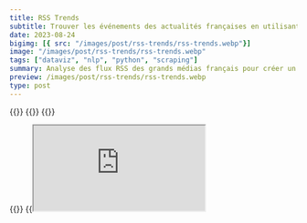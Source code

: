 ```yaml
---
title: RSS Trends
subtitle: Trouver les événements des actualités françaises en utilisant les flux RSS.
date: 2023-08-24
bigimg: [{ src: "/images/post/rss-trends/rss-trends.webp"}]
image: "/images/post/rss-trends/rss-trends.webp"
tags: ["dataviz", "nlp", "python", "scraping"]
summary: Analyse des flux RSS des grands médias français pour créer un Text Network représentant les tendances de l'actualité ainsi que les liens entre les termes les plus fréquents.
preview: /images/post/rss-trends/rss-trends.webp
type: post
---
```


{{<link href="https://github.com/antoninfaure/rssTrends" class="btn btn-cyan my-3" target="_blank" inner="GitHub">}}
{{<link href="https://www.kaggle.com/datasets/antoninfaure/news-france" target="_blank" class="btn btn-red my-3" inner="Kaggle Dataset">}}
{{<link href="https://medium.com/@antonin.faure/grouping-french-news-on-rss-feeds-d4a05404d848" target="_blank" class="btn btn-dark my-3" inner="Medium">}}

{{<link href="https://antoninfaure.github.io/rssTrends/" target="_blank" class="btn btn-success my-3" inner="Live Demo">}}
{{<iframe src="https://antoninfaure.github.io/rssTrends/" class="w-100" >}}

Inspiré et curieux de la façon dont Google News regroupe les articles par événement, je me suis lancé le défi de reproduire cet état de l'art.

- [Scraping des flux RSS](#scraping-des-flux-rss)
- [Analyse du vocabulaire et de la fréquence des termes avec du NLP](#analyse-du-vocabulaire-et-de-la-fréquence-des-termes-avec-du-nlp)
- [Création d'un Text Network](#création-dun-text-network)
- [Visualisation du Text Network avec D3.js](#visualisation-du-text-network-avec-d3js)
- [Regroupement des actualités avec les règles d'association](#regroupement-des-actualités-avec-les-règles-dassociation)
- [Automatiser avec GitHub Actions](#automatiser-avec-github-actions)

---

## Scraping des flux RSS

Pour récupérer des articles d'actualités françaises je me suis basé sur les flux RSS des médias suivants : 

```python
feed_urls = [
    "http://www.lemonde.fr/rss/une.xml",
    "https://www.bfmtv.com/rss/news-24-7/",
    "https://www.liberation.fr/rss/",
    "http://www.lefigaro.fr/rss/figaro_actualites.xml",
    "https://www.franceinter.fr/rss",
    "https://www.lexpress.fr/arc/outboundfeeds/rss/alaune.xml",
    "https://www.francetvinfo.fr/titres.rss",
    "https://www.la-croix.com/RSS",
    "http://tempsreel.nouvelobs.com/rss.xml",
    "http://www.lepoint.fr/rss.xml",
    "https://www.france24.com/fr/rss",
    "https://feeds.leparisien.fr/leparisien/rss",
    "https://www.ouest-france.fr/rss/une",
    "https://www.europe1.fr/rss.xml",
    "https://partner-feeds.20min.ch/rss/20minutes",
    "https://www.afp.com/fr/actus/afp_actualite/792,31,9,7,33/feed"
]
```

Un rapide script pour récupérer les titres et descriptions de tous les articles avec l'utilisation des librairies [BeautifulSoup](https://www.crummy.com/software/BeautifulSoup/bs4/doc/), Pandas et requests.

```python
def scrap_feeds(feed_urls):
    news_list = pd.DataFrame(columns=('title', 'summary'))

    for feed_url in feed_urls:
        res = requests.get(feed_url)
        feed = BeautifulSoup(res.content, features='xml')

        articles = feed.findAll('item')       
        for article in articles:
            title = BeautifulSoup(article.find('title').get_text(), "html").get_text()
            summary = ""
            if (article.find('description')):
                summary = BeautifulSoup(article.find('description').get_text(), "html").get_text()
                news_list.loc[len(news_list)] = [title, summary]

    return news_list
```

---

## Analyse du vocabulaire et de la fréquence des termes avec du NLP

Ensuite, il est nécessaire de traiter le texte brut des articles en utilisant les bibliothèques [Spacy](https://spacy.io) et [NLTK](https://www.nltk.org), qui gèrent les caractères spéciaux, découpent chaque terme en tokens, puis effectuent une lemmatisation. De plus, un dictionnaire de vocabulaire est généré, contenant la fréquence des termes (tf) dans le corpus.

```python
def process_text(docs, lang='fr'):
    if (lang=='fr'):
        nlp = spacy.load('fr_core_news_lg')
    elif (lang=='en'):
        nlp = spacy.load('en_core_web_sm')

    # Utility functions
    punctuation_chars =  [
        chr(i) for i in range(sys.maxunicode)
        if category(chr(i)).startswith("P")
    ]

    lemma_docs = []
    for doc in docs:
        # Tokenize doc
        tokenized_doc = nlp(doc)

        # Lemmanize doc
        lemma_doc = list(filter(lambda token: token.is_stop == False and token.pos_ in ['NOUN', 'PROPN'] and token.lemma_ not in [*string.punctuation, *punctuation_chars], tokenized_doc))
        lemma_doc = list(map(lambda tok: tok.lemma_, lemma_doc))
        lemma_docs.append(lemma_doc)


    def get_vocabulary_frequency(documents):
        vocabulary = dict()
        for doc in documents:
            for word in doc:
                if word in list(vocabulary.keys()):
                    vocabulary[word] += 1
                else:
                    vocabulary[word] = 1

        return vocabulary

    voc = get_vocabulary_frequency(lemma_docs)

    return lemma_docs, voc
```

Si vous souhaitez travailler avec le jeu de données, il est disponible sur Kaggle : {{<link inner="Kaggle" href="https://www.kaggle.com/datasets/antoninfaure/news-france" target="_blank" class="btn btn-info">}}

---

## Création d'un Text Network

Pour visualiser les relations entre les termes, nous devons d'abord créer un réseau.

Pour ce faire, nous devons dresser la liste des liens (*arêtes*) entre chaque terme (*nœuds*). Pour cela, nous utiliserons la bibliothèque [NLTK](https://www.nltk.org/) ainsi que sa méthode de calcul des **bigrammes** (c'est-à-dire les paires de termes voisins dans une phrase). Chaque bigramme représente donc un **lien**, tandis que chaque terme représente un **nœud**, dont la taille dépend de sa **fréquence de terme** (tf).

```python
def process_network(docs, voc, min_freq=5):

    # Filter voc with min_freq
    filtered_voc = dict(filter(lambda elem: elem[1] > min_freq, voc.items()))

    dict_voc_id = dict()
    for i, term in enumerate(filtered_voc):
        dict_voc_id[term] = i

    # List bigrams (edges)
    finder = nltk.BigramCollocationFinder.from_documents(docs)
    bigram_measures = nltk.collocations.BigramAssocMeasures()
    bigrams = list(finder.score_ngrams(bigram_measures.raw_freq))
    min_freq = min(list(map(lambda x: x[1], bigrams)))
    bigrams = list(map(lambda x: (x[0], x[1]/min_freq), bigrams))

    # Filter the bigrams with filtered_voc elements and replace by id
    filtered_bigrams = []
    for bigram in bigrams:
        if (bigram[0][0] in filtered_voc.keys() and bigram[0][1] in filtered_voc.keys()):
            #new_bigram = ( dict_voc_id[bigram[0][0]] , dict_voc_id[bigram[0][1]] )
            new_bigram = bigram[0]
            filtered_bigrams.append((new_bigram, bigram[1]))

    # Set nodes sizes
    sizes = list(filtered_voc.values())

    # Format data
    nodes = []
    for i, term in enumerate(filtered_voc.keys()):
        nodes.append({
            'id': term,
            'label': term,
            'size': sizes[i]
        })

    edges = []
    for i, edge in enumerate(filtered_bigrams):
        (source, target) = edge[0]
        edges.append({
            'id': i,
            'source': source,
            'target': target,
            'size': edge[1]
        })


    # Write JSON files
    output_file(nodes, 'nodes.json')

    output_file(edges, 'edges.json')
```

Ce script génère deux fichiers :
- `nodes.json` : répertoriant tous les termes avec leur fréquence comme *size*
- `edges.json` : répertoriant toutes les paires entre termes avec leur nombre total d'occurrences comme *size*

---

## Visualisation du Text Network avec D3.js

Pour visualiser le réseau de texte, nous utiliserons la bibliothèque [D3.js](https://d3js.org/) avec son composant [Force Graph](https://d3js.org/d3-force).


```html
<!-- index.html -->

<!DOCTYPE html>
<html lang="en">
  <body>
    <svg id="mynetwork"></svg>

    <style>
      #mynetwork {
        width: 100%;
        min-height: 300px;
        background-color: white;
        height: 70vh;
      }
    </style>
  
    <!-- JQuery -->
    <script src="https://code.jquery.com/jquery-3.4.1.min.js"></script>
  
    <!-- D3.js -->
    <script src="https://d3js.org/d3.v4.min.js"></script>
  
    <!-- Our custom script -->
    <script type="module" src="./network.js"></script>

  </body>
</html>
```

```javascript
// network.js

let date = '19-08-2023'

fetch(`./data/${date}/edges.json`)
  .then(response => {
    if (response.status == 404) throw error;
    return response.json();
  })
  .then(links => {
    fetch(`./data/${date}/nodes.json`)
      .then(response => {
        if (response.status == 404) throw error;
        return response.json();
      })
      .then(nodes => {
        const title = 'News of ' + date
        const width = $('#mynetwork').innerWidth()
        const height = $('#mynetwork').innerHeight()

        var initial_zoom = d3.zoomIdentity.translate(400, 400).scale(0.05);

        //add zoom capabilities 
        var zoom_handler = d3.zoom().on("zoom", zoom_actions);

        const svg = d3.select('#mynetwork')
          .attr('width', width)
          .attr('height', height)
          .call(zoom_handler)
          .call(zoom_handler.transform, initial_zoom)

        var max_value = 0
        for (node of nodes) {
          if (node.size > max_value) max_value = node.size;
        }

        var color = d3.scaleLinear()
          .domain([1, max_value])
          .range(["yellow", "red"])

        const radius = 20

        var simulation = d3.forceSimulation()
          .force("link", d3.forceLink().id(function (d) { return d.id; }))
          .force("charge", d3.forceManyBody())
          .force("center", d3.forceCenter(width / 2, height / 2))
          .force("collide", d3.forceCollide().radius(d => { return (d.size * 3) * radius }).iterations(3))
          .on("tick", ticked);


        var zoomable = svg.append("g").attr("class", "zoomable").attr('transform', initial_zoom),
          link = zoomable.append("g").attr('class', 'links').selectAll(".link"),
          node = zoomable.append("g").attr('class', 'nodes').selectAll(".node")


        // Create a drag handler and append it to the node object instead
        var drag_handler = d3.drag()
          .on("start", dragstarted)
          .on("drag", dragged)
          .on("end", dragended);

        displayTrends(latest_date)
        restart()

        /// SELECT DATE CHANGE
        $('#dataInput').on('change', function (event) {
          var valueSelected = this.value;
          $('#dateAlert').html(``)
          if (valueSelected.match(/^(\d{1,2})-(\d{1,2})-(\d{4})$/)) {
            let date = valueSelected
            loadDate(date)
          } else {
            $('#dateAlert').html(`Erreur. Mauvais format de date`)
          }
        })

        // TITLE
        svg.append('g')
          .append('text')
          .attr('class', 'title')
          .attr('x', width / 2)
          .attr('y', 50)
          .attr('text-anchor', 'middle')
          .text(title);

        /// RESTART WHEN CHANGE OF DATA
        function restart() {
          node.remove()
          link.remove()

          link = zoomable.append("g").attr('class', 'links').selectAll(".link"),
            node = zoomable.append("g").attr('class', 'nodes').selectAll(".node")

          node = node.data(nodes, function (d) { return d.id }).call(function (a) {
            a.transition().attr("r", function (d) {
              return d.size * radius
            })
              .attr("fill", function (d) {
                return color(d.size);
              })
          })

          var selection = node.enter().append('g').attr('class', 'node')

          selection.append("circle")
            .call(function (node) {
              node.transition().attr("r", function (d) {
                return d.size * radius
              })
                .attr("fill", function (d) {
                  return color(d.size);
                })
            })


          selection.append("text")
            .attr('class', 'text-label')
            .attr("text-anchor", "middle")
            .attr("dy", ".35em")
            .text(function (d) {
              return d.label
            })
            .style("font-size", function (d) {
              return d.size * radius
            })
            .style('fill', 'black')

          node = selection.merge(node)

          // Apply the general update pattern to the links.
          link = link.data(links, function (d) { return d.source.id + "-" + d.target.id; });
          link.exit().remove();
          link = link.enter().append("g").append("line")
            .call(function (link) {
              link.transition()
                .attr("stroke-opacity", 1)
                .attr("stroke-width", function (d) { return 10 + 'px' })
            })
            .style('stroke', 'black').merge(link);

          drag_handler(node);

          simulation.nodes(nodes)

          simulation.force("link").links(links);

          simulation.alphaTarget(0.3).restart();
          d3.timeout(function () {
            simulation.alphaTarget(0);
          }, 500)
        }
        /* ----------------- */
        /* UTILITY FUNCTIONS */
        /* ----------------- */

        // EACH SIMULATION TICK
        function ticked() {
          link
            .attr("x1", function (d) { return d.source.x; })
            .attr("y1", function (d) { return d.source.y; })
            .attr("x2", function (d) { return d.target.x; })
            .attr("y2", function (d) { return d.target.y; });

          node
            .attr("transform", function (d) {
              return "translate(" + d.x + "," + d.y + ")";
            })
        }


        function loadDate(date) {
          fetch(`./data/${date}/nodes.json`)
            .then(response => {
              if (response.status == 404) throw error;
              return response.json();
            })
            .then(new_nodes => {
              fetch(`./data/${date}/edges.json`)
                .then(response => {
                  if (response.status == 404) throw error;
                  return response.json();
                })
                .then(new_edges => {
                  links = new_edges
                  nodes = new_nodes
                  svg.select('.title').text('News of ' + date)
                  displayTrends(date)
                  restart()
                })
            })
        }

        function dragstarted(d) {
          if (!d3.event.active) simulation.alphaTarget(0.3).restart();
          d.fx = d.x;
          d.fy = d.y;
        }

        function dragged(d) {
          d.fx = d3.event.x;
          d.fy = d3.event.y;
        }

        function dragended(d) {
          if (!d3.event.active) simulation.alphaTarget(0);
          d.fx = null;
          d.fy = null;
        }

        function zoom_actions() {
          if (zoomable) {
            zoomable.attr("transform", d3.event.transform)
          }
        }
      })
  })
```

Alternativement, le logiciel [Gephi](https://gephi.org/) peut être utilisé pour gérer les **ensembles de données volumineux**, ce qui serait autrement difficile avec le Force Graph de D3.js.

---

## Regroupement des actualités avec les règles d'association

Pour obtenir les sujets les plus tendances, divers critères de règles d'association peuvent être pris en compte : confiance, support, lift, valeur ajoutée, effet de levier et conviction.

Tout d'abord, nous devons créer une matrice de fréquence terme-document (TDF) pour générer différentes combinaisons de k termes.

```python
te = TransactionEncoder()
te_ary = te.fit(docs).transform(docs, sparse=True)
df = pd.DataFrame.sparse.from_spmatrix(te_ary, columns=te.columns_)
```

Ensuite, nous appliquons l'**algorithme Apriori** pour obtenir les combinaisons de k les plus pertinentes (où k > 1).

```
def find_combinations(df, criterion="leverage"):
  frequent_itemsets = apriori(df, min_support=0.005, use_colnames=True, verbose=1)
  frequent_itemsets['length'] = frequent_itemsets['itemsets'].apply(lambda x: len(x))
  
  rules = association_rules(frequent_itemsets, metric ="lift", min_threshold = 1)
  rules = rules.sort_values([criterion], ascending =[False])
  
  rules = rules[rules[criterion] > level]

  return rules
```

Néanmoins il s'avère que plusieurs combinaisons peuvent représenter le même "topic" et il serait donc pertinent de fusionner les combinaisons afin d'obtenir le condensé du "topic".

Voici ci-dessous les combinaisons les plus pertinentes avec les valeurs des critères pour les données du 13 février 2023, en utilisant "leverage" comme critère d'ordre :

{{< table >}}
|     | antecedents       | consequents         | support   | confidence   | lift       | leverage   | conviction   |
|-----|-------------------|---------------------|-----------|--------------|------------|------------|--------------|
| 141 | (Ukraine)         | (guerre)            | 0.048507  | 0.812500     | 14.048387  | 0.045055   | 5.024876     |
| 140 | (guerre)          | (Ukraine)           | 0.048507  | 0.838710     | 14.048387  | 0.045055   | 5.829851     |
| 71  | (Palmade)         | (Pierre)            | 0.041045  | 1.000000     | 22.333333  | 0.039207   | inf          |
| 70  | (Pierre)          | (Palmade)           | 0.041045  | 0.916667     | 22.333333  | 0.039207   | 11.507463    |
| 459 | (Palmade)         | (accident, Pierre)  | 0.027985  | 0.681818     | 24.363636  | 0.026836   | 3.054904     |
| 454 | (accident, Pierre)| (Palmade)           | 0.027985  | 1.000000     | 24.363636  | 0.026836   | inf          |
| 457 | (accident)        | (Pierre, Palmade)   | 0.027985  | 0.937500     | 22.840909  | 0.026760   | 15.343284    |
| 456 | (Pierre, Palmade) | (accident)          | 0.027985  | 0.681818     | 22.840909  | 0.026760   | 3.049041     |
| 73  | (Palmade)         | (accident)          | 0.027985  | 0.681818     | 22.840909  | 0.026760   | 3.049041     |
| 72  | (accident)        | (Palmade)           | 0.027985  | 0.937500     | 22.840909  | 0.026760   | 15.343284    |
| 458 | (Pierre)          | (accident, Palmade) | 0.027985  | 0.625000     | 22.333333  | 0.026732   | 2.592040     |
| 455 | (accident, Palmade)| (Pierre)            | 0.027985  | 1.000000     | 22.333333  | 0.026732   | inf          |
| 95  | (Pierre)          | (accident)          | 0.027985  | 0.625000     | 20.937500  | 0.026648   | 2.587065     |
| 94  | (accident)        | (Pierre)            | 0.027985  | 0.937500     | 20.937500  | 0.026648   | 15.283582    |
| 231 | (réforme)         | (retraite)          | 0.018657  | 1.000000     | 26.800000  | 0.017961   | inf          |
{{< /table >}}

Pour le critère de pertinence, j'ai choisi "leverage" car il offrait les résultats les plus prometteurs, mais il y a encore de la place pour davantage d'exploration à l'avenir.

Pour fusionner les combinaisons, nous pouvons faire l'hypothèse que dans l'ordre décroissant de pertinence, si $(x, y)$ et $(x, z)$ partagent $x$, alors nous associons les deux pour obtenir $(x, y, z)$, en veillant à indexer la combinaison avec la plus grande pertinence des deux.

L'inconvénient de cette hypothèse est que nous pouvons **lier deux éléments non liés** $y$ **et** $z$.

```python
def merge_topics(rules, criterion="leverage", level=0.01):
  trends = []

  for i in rules.index:
      rule = rules.loc[i]
      x = list(rule['antecedents'])
      y = list(rule['consequents'])
      terms = x + y
      same = True
      new_trend = terms
      delete_trends_ids = []
      for term in terms:
          for i, trend in enumerate(trends):
              if (term in trend):
              same = False
                  old_trend = new_trend
                  # old_trend -> new_terms + old_trend
                  new_trend = list(set(new_trend + list(trend)))
                  delete_trends_ids.append(i)
      if (same == True):
          trends.append((tuple(y + x)))
      else:
          trends = [x for i, x in enumerate(trends) if i not in delete_trends_ids]
          trends.insert(min(delete_trends_ids), tuple(new_trend))

  return trends
```

Pour les données du 13 février 2023 on obtient les topics suivants :

```
# Accident de voiture de Pierre Palmade testé positif à la cocaïne (mort d'un bébé dans l'accident)
('accident','Palmade','Pierre','homme','avocat','sœur','victime','humoriste','affaire','famille')

# Guerre en Ukraine
('Kiev', 'Otan', 'guerre', 'Moldavie', 'Ukraine', 'bakhmout', 'Russie', 'char')

# Réforme des retraites, avec Aurélien Pradié (député LR) qui s'abstient contre l'avis de son parti
('Pradié','LR','médecin','âge','cotisation','SNCF','février','an','jeudi','Aurélien',
   'RATP','enfant','perturbation','libéral','majorité','carrière','grève','réforme','long','retraite')

# Nikki Haley qui candidate à la présidentielle américaine de 2024 (face à Donald Trump) 
('Nikki','républicain','Trump','américain','présidentielle','candidat','Haley','Donald')

# Séisme en Turquie-Syrie
('séisme', 'Turquie', 'Syrie')

# Match 8e de finale Ligue des Champions (PSG - Bayern)
('Bayern', 'PSG')

# Europe vote fin des voitures à moteur thermique pour 2035
('européen','thermique','moteur','pollution','air','automobile',
   'particule','France','vote','parlement','fin')

# Reste de cadavre d'une femme découpée au parc des Buttes-Chaumont
('Chaumont', 'butte', 'humain', 'femme', 'reste')

# Bruno Benard (Lyon) repousse l'interdiction du diesel à 2028
('Bruno', 'Bernard', 'Lyon', 'président', 'zfe')

# Légère baisse du taux de chômage
('taux', 'chômage')

# Stade de France privé d'évènement en 2024 pour préparer les JO
('Paris', 'jo')

# Olivier Dussopt traité d'assassin par un député LFI à l'assemblée
('Dussopt', 'LFI', 'député')

# Marseille se préocupe des opérateurs de trottinettes électriques
('Marseille', 'trottinette')

# Bansky dévoile une nouvelle oeuvre sur les violences conjugales pour la St Valentin
('Banksy', 'oeuvre')

# Des ballons chinois sont partout dans le monde
('chinois', 'espion', 'ballon')

# C'est proche de la Saint-Valentin
('Saint-Valentin', 'conjugal')
```

Après avoir testé cette méthode sur plusieurs jours, j'ai pu remarqué que la pertinence des topics était très **imprévisible** d'un jour à l'autre avec la méthode actuelle.

Une solution pourrait être d'explorer davantage de solutions de merging avec des **règles d'association** ou de réaliser un clustering (par exemple avec l'algorithme de **Spectral Clustering**).

Il y a certainement plus de travail à faire pour rendre cette solution plus précise et self-learning.

---

## Automatiser avec GitHub Actions

Pour collecter les données et mettre à jour notre graphique quotidiennement sans notre intervention, nous pouvons utiliser [GitHub Actions](https://github.com/features/actions). J'ai rédigé un [article dédié](/post/actions-scraping) pour expliquer le processus.

---

Pour la suite, il pourrait être intéressant d'explorer le clustering non pas des termes, mais des articles, et de trouver un moyen d'extraire des événements ou des sujets à partir des termes des articles.
